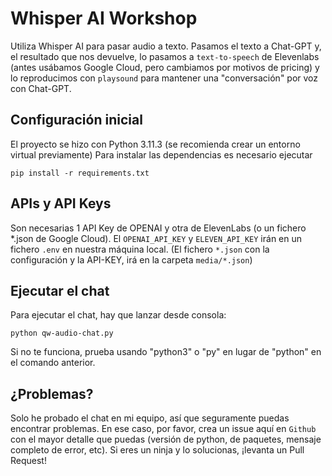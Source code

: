 # Whisper AI Workshop
Utiliza Whisper AI para pasar audio a texto. Pasamos el texto a Chat-GPT y, el resultado que nos devuelve,
lo pasamos a `text-to-speech` de Elevenlabs (antes usábamos Google Cloud, pero cambiamos por motivos de pricing)
y lo reproducimos con `playsound` para mantener una "conversación" por voz con Chat-GPT.


## Configuración inicial
El proyecto se hizo con Python 3.11.3
(se recomienda crear un entorno virtual previamente)
Para instalar las dependencias es necesario ejecutar
```
pip install -r requirements.txt
```

## APIs y API Keys
Son necesarias 1 API Key de OPENAI y otra de ElevenLabs (o un fichero *.json de Google Cloud).
El `OPENAI_API_KEY` y `ELEVEN_API_KEY` irán en un fichero `.env` en nuestra máquina local.
(El fichero `*.json` con la configuración y la API-KEY, irá en la carpeta `media/*.json`)

## Ejecutar el chat
Para ejecutar el chat, hay que lanzar desde consola:
```
python qw-audio-chat.py
```
Si no te funciona, prueba usando "python3" o "py" en lugar de "python" en el comando anterior.

## ¿Problemas?
Solo he probado el chat en mi equipo, así que seguramente puedas encontrar problemas.
En ese caso, por favor, crea un issue aquí en `Github` con el mayor detalle que puedas (versión de python, de paquetes,
mensaje completo de error, etc).
Si eres un ninja y lo solucionas, ¡levanta un Pull Request!
